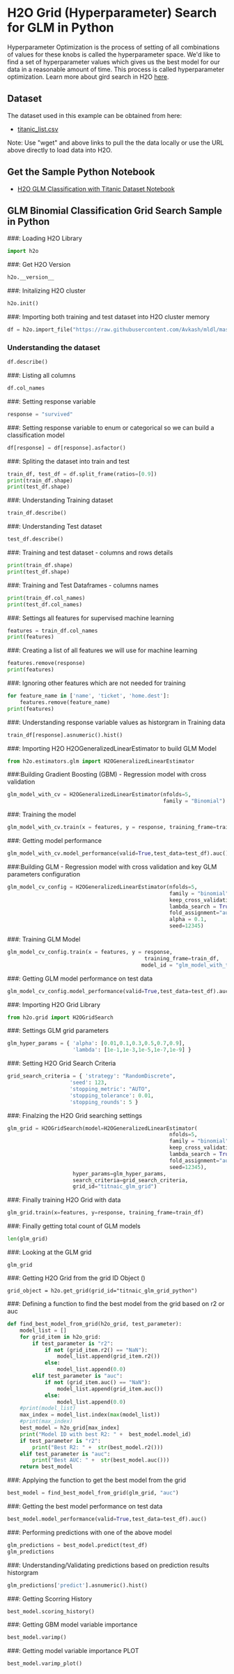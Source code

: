 # H2O Grid (Hyperparameter) Search for GLM in Python #

Hyperparameter Optimization is the process of setting of all combinations of values for these knobs is called the hyperparameter space. We'd like to find a set of hyperparameter values which gives us the best model for our data in a reasonable amount of time. This process is called hyperparameter optimization. Learn more about gird search in H2O [here](http://docs.h2o.ai/h2o/latest-stable/h2o-docs/grid-search.html).

## Dataset ##
The dataset used in this example can be obtained from here:
 - [titanic_list.csv](https://raw.githubusercontent.com/Avkash/mldl/master/data/titanic_list.csv)

Note: Use "wget" and above links to pull the the data locally or use the URL above directly to load data into H2O.
  
## Get the Sample Python Notebook ##
  - [H2O GLM Classification with Titanic Dataset Notebook](https://github.com/Avkash/mldl/blob/master/notebook/h2o/H2O_DeepLearning_Classification_titanic.ipynb)
  
## GLM Binomial Classification Grid Search Sample in Python ##

###: Loading H2O Library
```python
import h2o
```

###: Get H2O Version
```python
h2o.__version__
```

###: Initalizing H2O cluster
```python
h2o.init()
```

###: Importing both training and test dataset into H2O cluster memory
```python
df = h2o.import_file("https://raw.githubusercontent.com/Avkash/mldl/master/data/titanic_list.csv")
```

### Understanding the dataset
```python
df.describe()
```

###: Listing all columns
```python
df.col_names
```

###: Setting response variable
```python
response = "survived"
```

###: Setting response variable to enum or categorical so we can build a classification model
```python
df[response] = df[response].asfactor()
```


###: Spliting the dataset into train and test 
```python
train_df, test_df = df.split_frame(ratios=[0.9])
print(train_df.shape)
print(test_df.shape)
```

###: Understanding Training dataset
```python
train_df.describe()
```

###: Understanding Test dataset
```python
test_df.describe()
```

###: Training and test dataset - columns and rows details
```python
print(train_df.shape)
print(test_df.shape)
```

###: Training and Test Dataframes - columns names
```python
print(train_df.col_names)
print(test_df.col_names)
```

###: Settings all features for supervised machine learning
```python
features = train_df.col_names
print(features)
```

###: Creating a list of all features we will use for machine learning
```python
features.remove(response)
print(features)
```

###: Ignoring other features which are not needed for training
```python
for feature_name in ['name', 'ticket', 'home.dest']:
    features.remove(feature_name)
print(features)    
```

###: Understanding response variable values as historgram in Training data
```python
train_df[response].asnumeric().hist()
```

###: Importing H2O H2OGeneralizedLinearEstimator to build GLM Model
```python
from h2o.estimators.glm import H2OGeneralizedLinearEstimator
```

###:Building Gradient Boosting (GBM) -  Regression model with cross validation
```python
glm_model_with_cv = H2OGeneralizedLinearEstimator(nfolds=5, 
                                                  family = "Binomial")
```

###: Training the model
```python
glm_model_with_cv.train(x = features, y = response, training_frame=train_df)
```

###: Getting model performance
```python
glm_model_with_cv.model_performance(valid=True,test_data=test_df).auc()
```

###:Building GLM -  Regression model with cross validation and key GLM parameters configuration
```python
glm_model_cv_config = H2OGeneralizedLinearEstimator(nfolds=5,
                                                    family = "binomial",
                                                    keep_cross_validation_predictions=True,
                                                    lambda_search = True,
                                                    fold_assignment="auto",
                                                    alpha = 0.1,
                                                    seed=12345)
```

###: Training GLM Model
```python
glm_model_cv_config.train(x = features, y = response, 
                                            training_frame=train_df, 
                                           model_id = "glm_model_with_training_and_validtion_python")
```

###: Getting GLM model performance on test data
```python
glm_model_cv_config.model_performance(valid=True,test_data=test_df).auc()
```

###: Importing H2O Grid Library
```python
from h2o.grid import H2OGridSearch
```

###: Settings GLM grid parameters
```python
glm_hyper_params = { 'alpha': [0.01,0.1,0.3,0.5,0.7,0.9], 
                     'lambda': [1e-1,1e-3,1e-5,1e-7,1e-9] }
```

###: Setting H2O Grid Search Criteria
```python
grid_search_criteria = { 'strategy': "RandomDiscrete", 
                    'seed': 123,
                    'stopping_metric': "AUTO", 
                    'stopping_tolerance': 0.01,
                    'stopping_rounds': 5 }
```

###: Finalzing the H2O Grid searching settings
```python
glm_grid = H2OGridSearch(model=H2OGeneralizedLinearEstimator(
                                                    nfolds=5,
                                                    family = "binomial",
                                                    keep_cross_validation_predictions=True,
                                                    lambda_search = True,
                                                    fold_assignment="auto",
                                                    seed=12345),
                     hyper_params=glm_hyper_params,
                     search_criteria=grid_search_criteria,
                     grid_id="titnaic_glm_grid")
```

###: Finally training H2O Grid with data 
```python
glm_grid.train(x=features, y=response, training_frame=train_df)
```

###: Finally getting total count of GLM models
```python
len(glm_grid)
```

###: Looking at the GLM grid
```
glm_grid
```

###: Getting H2O Grid from the grid ID Object ()
```
grid_object = h2o.get_grid(grid_id="titnaic_glm_grid_python")
```

###: Defining a function to find the best model from the grid based on r2 or auc
```python
def find_best_model_from_grid(h2o_grid, test_parameter):    
    model_list = []
    for grid_item in h2o_grid:
        if test_parameter is "r2":
            if not (grid_item.r2() == "NaN"):
                model_list.append(grid_item.r2())
            else:
                model_list.append(0.0)            
        elif test_parameter is "auc":
            if not (grid_item.auc() == "NaN"):
                model_list.append(grid_item.auc())
            else:
                model_list.append(0.0)            
    #print(model_list)        
    max_index = model_list.index(max(model_list))
    #print(max_index)
    best_model = h2o_grid[max_index]
    print("Model ID with best R2: " +  best_model.model_id)
    if test_parameter is "r2":
        print("Best R2: " +  str(best_model.r2()))
    elif test_parameter is "auc":
        print("Best AUC: " +  str(best_model.auc()))
    return best_model
```

###: Applying the function to get the best model from the grid
```python
best_model = find_best_model_from_grid(glm_grid, "auc")
```

###: Getting the best model performance on test data
```python
best_model.model_performance(valid=True,test_data=test_df).auc()
```

###: Performing predictions with one of the above model
```python
glm_predictions = best_model.predict(test_df)
glm_predictions
```

###: Understanding/Validating predictions based on prediction results historgram
```python
glm_predictions['predict'].asnumeric().hist()
```

###: Getting Scorring History
```python
best_model.scoring_history()
```

###: Getting GBM model variable importance 
```python
best_model.varimp()
```

###: Getting model variable importance PLOT
```python
best_model.varimp_plot()
```

